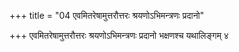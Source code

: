 +++
title = "04 एवमितरेषामुत्तरौत्तरः श्रयणोऽभिमन्त्रणः प्रदानो"

+++
एवमितरेषामुत्तरौत्तरः श्रयणोऽभिमन्त्रणः प्रदानो भक्षणश्च यथालिङ्गम् ४